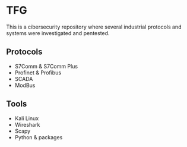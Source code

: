 # TFG
This is a cibersecurity repository where several industrial protocols and systems were investigated and pentested.
## Protocols
- S7Comm & S7Comm Plus
- Profinet & Profibus
- SCADA
- ModBus
## Tools
- Kali Linux
- Wireshark
- Scapy
- Python & packages
